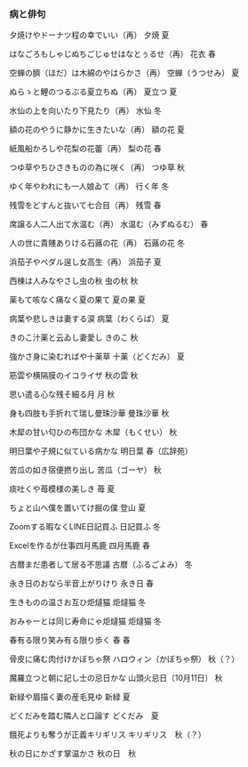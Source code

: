 ### 病と俳句

夕焼けやドーナツ程の幸でいい（再）					   		夕焼	夏  	

はなごろもしゃじぬちごじゅせはなとぅるせ（再）		花衣	春  

空蝉の臍（ほだ）は木綿のやはらかさ（再）					空蝉（うつせみ）	夏  

ぬらゝと鯉のつるぶる夏立ちぬ（再）								夏立つ	夏  

水仙の上を向いたり下見たり（再）									水仙	冬  

額の花のやうに静かに生きたいな（再）							額の花	夏  

紙風船かろしや花梨の花蕾（再）										梨の花	春  

つゆ草やちひさきものの為に咲く（再）							つゆ草	秋  

ゆく年やわれにも一人娘ゐて（再）									行く年	冬  

残雪をどすんと抜いて七合目（再）									残雪	春  

席譲る人二人出て水温む（再）											水温む（みずぬるむ）	春  	

人の世に貴賤ありける石蕗の花（再）								石蕗の花	冬  

浜茄子やペダル逞し女高生（再）										浜茄子	夏  

西棟は人みなやさし虫の秋													虫の秋	秋  

薬もて咳なく痛なく夏の果て												夏の果	夏  

病葉や悲しきは妻する涙														病葉（わくらば）	夏  

きのこ汁薬と云ゐし妻愛し													きのこ	秋  

強かさ身に染むればや十薬草												十薬（どくだみ）	夏  

筋雲や横隔膜のイコライザ													秋の雲	秋  	

思い遣る心な残そ細る月														月	秋  

身も四肢も手折れて瑞し曼珠沙華										曼珠沙華	秋  

木犀の甘い匂ひの布団かな													木犀（もくせい）	秋  	

明日葉や子規に似ている病かな											明日葉	春（広辞苑）  

苦瓜の如き宿便撚り出し														苦瓜（ゴーヤ）	秋  

痰吐くや苺模様の美しき														苺	夏  

ちょと山へ僕を置いてけ掘の僕											登山	夏  

Zoomする暇なくLINE日記買ふ											日記買ふ	冬  

Excelを作るが仕事四月馬鹿												四月馬鹿	春  

古暦まだ患者して居る不思議												古暦（ふるごよみ）	冬  

永き日のおなら半音上がりけり											永き日	春  

生きものの温さお互ひ炬燵猫												炬燵猫	冬  

おみゃーとは同じ寿命にゃ炬燵猫										炬燵猫	冬  

春有る限り笑み有る限り歩く												春	春  

骨皮に痛む肉付けかぼちゃ祭												ハロウィン（かぼちゃ祭）	秋（？）  

魔羅立つと朝に記し士の忌日かな										山頭火忌日（10月11日）	秋  

新緑や眉描く妻の産毛見ゆ													新緑	夏  

どくだみを踏む隣人と口論す												どくだみ　夏    

餓死よりも奪うが正義キリギリス  										キリギリス　秋（？）  

秋の日にかざす掌温かさ														秋の日　秋  


